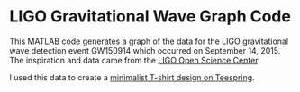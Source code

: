 # LIGO Gravitational Wave Graph Code

This MATLAB code generates a graph of the data for the LIGO gravitational wave detection event GW150914 which occurred on September 14, 2015. The inspiration and data came from the [LIGO Open Science Center](https://losc.ligo.org/events/GW150914/). 

I used this data to create a [minimalist T-shirt design on Teespring](https://teespring.com/ligo-gravity-wave).